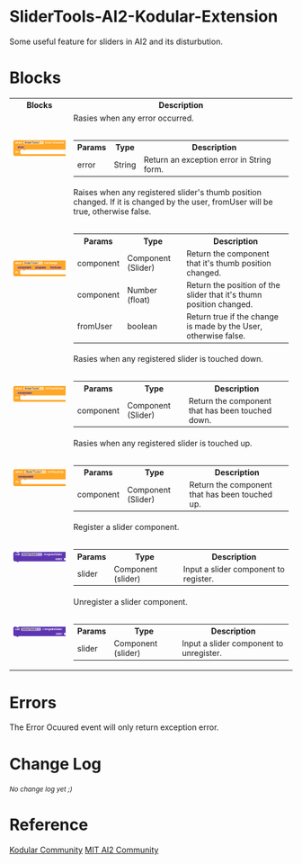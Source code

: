 # SliderTools-AI2-Kodular-Extension
 Some useful feature for sliders in AI2 and its disturbution.
 
# Blocks
<table style="width:100%">
    <tr>
        <th>Blocks</th>
        <th>Description</th>
    </tr>
    <tr>
        <td>
            <img src="assets/BlockImages/ErrorOccurred.png" alt = "ErrorOccurred">
        </td>
        <td>Rasies when any error occurred.<br><br>
            <table>
                <tr>
                    <th>Params</th>
                    <th>Type</th>
                    <th>Description</th>
                </tr>
                <tr>
                    <td>error</td>
                    <td>String</td>
                    <td>Return an exception error in String form.</td>
                </tr>
            </table>
        </td>
    </tr>
    <tr>
        <td>
            <img src = "assets/BlockImages/OnChange.png" alt = "OnChange">
        </td>
        <td>Raises when any registered slider's thumb position changed. If it is changed by the user, fromUser will be
            true, otherwise false.<br><br>
            <table>
                <tr>
                    <th>Params</th>
                    <th>Type</th>
                    <th>Description</th>
                </tr>
                <tr>
                    <td>component</td>
                    <td>Component (Slider)</td>
                    <td>Return the component that it's thumb position changed.</td>
                </tr>
                <tr>
                    <td>component</td>
                    <td>Number (float)</td>
                    <td>Return the position of the slider that it's thumn position changed.</td>
                </tr>
                <tr>
                    <td>fromUser</td>
                    <td>boolean</td>
                    <td>Return true if the change is made by the User, otherwise false.</td>
                </tr>
            </table>
        </td>
    </tr>
    <tr>
        <td>
            <img src = "assets/BlockImages/OnTouchDown.png" alt = "OnTouchDown">
        </td>
        <td>Rasies when any registered slider is touched down.<br><br>
            <table>
                <tr>
                    <th>Params</th>
                    <th>Type</th>
                    <th>Description</th>
                </tr>
                <tr>
                    <td>component</td>
                    <td>Component (Slider)</td>
                    <td>Return the component that has been touched down.</td>
                </tr>
            </table>
        </td>
    </tr>
    <tr>
        <td>
            <img src="assets/BlockImages/OnTouchUp.png" alt = "OnTouchUp">
        </td>
        <td>Rasies when any registered slider is touched up.<br><br>
            <table>
                <tr>
                    <th>Params</th>
                    <th>Type</th>
                    <th>Description</th>
                </tr>
                <tr>
                    <td>component</td>
                    <td>Component (Slider)</td>
                    <td>Return the component that has been touched up.</td>
                </tr>
            </table>
        </td>
    </tr>
    <tr>
        <td>
            <img src="assets/BlockImages/RegisterSlider.png" alt = "Register">
        </td>
        <td>Register a slider component.<br><br>
            <table>
                <tr>
                    <th>Params</th>
                    <th>Type</th>
                    <th>Description</th>
                </tr>
                <tr>
                    <td>slider</td>
                    <td>Component (slider)</td>
                    <td>Input a slider component to register.</td>
                </tr>
            </table>
        </td>
    </tr>
    <tr>
        <td>
            <img src="assets/BlockImages/UnregisterSlider.png" alt = "Unregister">
        </td>
        <td>Unregister a slider component.<br><br>
            <table>
                <tr>
                    <th>Params</th>
                    <th>Type</th>
                    <th>Description</th>
                </tr>
                <tr>
                    <td>slider</td>
                    <td>Component (slider)</td>
                    <td>Input a slider component to unregister.</td>
                </tr>
            </table>
        </td>
    </tr>
</table>
	
# Errors

The Error Ocuured event will only return exception error.
	
# Change Log
<small><i>No change log yet ;)</i></small>

# Reference
[Kodular Community]()
[MIT AI2 Community]()
